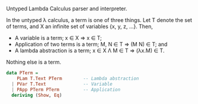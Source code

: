 
Untyped Lambda Calculus parser and interpreter.

In the untyped λ calculus, a term is one of three things. Let T denote the set of terms, and X an infinite set of variables {x, y, z, ...}. Then,

* A variable is a term; x ∈ X ⇒ x ∈ T;
* Application of two terms is a term; M, N ∈ T ⇒ (M N) ∈ T; and
* A lambda abstraction is a term; x ∈ X Λ M ∈ T ⇒ (λx.M) ∈ T.

Nothing else is a term.

```haskell
data PTerm =
    PLam T.Text PTerm        -- Lambda abstraction
  | PVar T.Text              -- Variable
  | PApp PTerm PTerm         -- Application
  deriving (Show, Eq)
```
